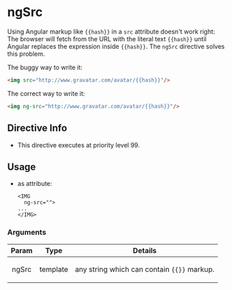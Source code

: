 



# ngSrc








Using Angular markup like `{{hash}}` in a `src` attribute doesn't
work right: The browser will fetch from the URL with the literal
text `{{hash}}` until Angular replaces the expression inside
`{{hash}}`. The `ngSrc` directive solves this problem.

The buggy way to write it:
```html
<img src="http://www.gravatar.com/avatar/{{hash}}"/>
```

The correct way to write it:
```html
<img ng-src="http://www.gravatar.com/avatar/{{hash}}"/>
```








## Directive Info


* This directive executes at priority level 99.


## Usage



* as attribute:
    ```
    <IMG
      ng-src="">
    ...
    </IMG>
    ```




### Arguments

| Param | Type | Details |
| :--: | :--: | :--: |
| ngSrc | template | <p>any string which can contain <code>{{}}</code> markup.</p>  |




